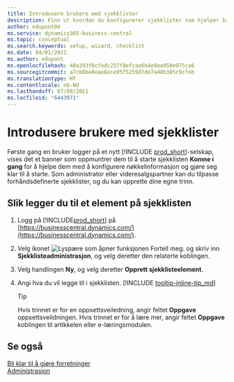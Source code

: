 ```yaml
---
title: Introdusere brukere med sjekklister
description: Finn ut hvordan du konfigurerer sjekklister som hjelper brukerne med å komme i gang i Business Central.
author: edupont04
ms.service: dynamics365-business-central
ms.topic: conceptual
ms.search.keywords: setup, wizard, checklist
ms.date: 04/01/2021
ms.author: edupont
ms.openlocfilehash: 48a293f0cfedc257f8efcae6b4e8ea958e975ca6
ms.sourcegitcommit: a7cb0be8eae6ece95f5259d7de7a48b385c9cfeb
ms.translationtype: HT
ms.contentlocale: nb-NO
ms.lasthandoff: 07/08/2021
ms.locfileid: "6443971"
---
```

# <a name="onboard-users-with-checklists"></a>Introdusere brukere med sjekklister

Første gang en bruker logger på et nytt [!INCLUDE [prod_short](includes/prod_short.md)]-selskap, vises det et banner som oppmuntrer dem til å starte sjekklisten **Komne i gang** for å hjelpe dem med å konfigurere nøkkelinformasjon og gjøre seg klar til å starte. Som administrator eller videresalgspartner kan du tilpasse forhåndsdefinerte sjekklister, og du kan opprette dine egne trinn.

## <a name="to-add-an-item-to-the-checklist"></a>Slik legger du til et element på sjekklisten

1. Logg på [!INCLUDE[prod_short](includes/prod_short.md)] på [https://businesscentral.dynamics.com/](https://businesscentral.dynamics.com/).

2. Velg ikonet ![Lyspære som åpner funksjonen Fortell meg.](media/ui-search/search_small.png "Fortell hva du vil gjøre") og skriv inn **Sjekklisteadministrasjon**, og velg deretter den relaterte koblingen.  

3. Velg handlingen **Ny**, og velg deretter **Opprett sjekklisteelement**.  

4. Angi hva du vil legge til i sjekklisten. [!INCLUDE [tooltip-inline-tip_md](includes/tooltip-inline-tip_md.md)]

    > [!TIP]
    > Hvis trinnet er for en oppsettsveiledning, angir feltet **Oppgave** oppsettsveildningen. Hvis trinnet er for å lære mer, angir feltet **Oppgave** koblingen til artikkelen eller e-læringsmodulen.

## <a name="see-also"></a>Se også

[Bli klar til å gjøre forretninger](ui-get-ready-business.md)  
[Administrasjon](admin-setup-and-administration.md)  
